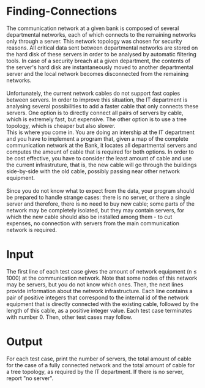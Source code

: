 # Finding-Connections

The communication network at a given bank is composed of several departmental networks, each of which connects to the remaining networks only through a server. This
network topology was chosen for security reasons. All critical data sent between
departmental networks are stored on the hard disk of these servers in order to be
analysed by automatic filtering tools. In case of a security breach at a given department,
the contents of the server's hard disk are instantaneously moved to another
departmental server and the local network becomes disconnected from the remaining
networks.
<br><br>
Unfortunately, the current network cables do not support fast copies between servers. In
order to improve this situation, the IT department is analysing several possibilities to
add a faster cable that only connects these servers. One option is to directly connect all
pairs of servers by cable, which is extremely fast, but expensive. The other option is to
use a tree topology, which is cheaper but also slower.
<br>
This is where you come in. You are doing an intership at the IT department and you have
to implement a program that, given a map of the complete communication network at
the Bank, it locates all departmental servers and computes the amount of cable that is
required for both options. In order to be cost effective, you have to consider the least
amount of cable and use the current infrastruture, that is, the new cable will go through
the buildings side-by-side with the old cable, possibly passing near other network
equipment.
<br><br>
Since you do not know what to expect from the data, your program should be prepared
to handle strange cases: there is no server, or there a single server and therefore, there
is no need to buy new cable; some parts of the network may be completely isolated, but
they may contain servers, for which the new cable should also be installed among them -
to cut expenses, no connection with servers from the main communication network is
required.

# Input

The first line of each test case gives the amount of network equipment (n ≤ 1000) at the
communication network. Note that some nodes of this network may be servers, but you
do not know which ones. Then, the next lines provide information about the network
infrastructure. Each line contains a pair of positive integers that correspond to the
internal id of the network equipment that is directly connected with the existing cable,
followed by the length of this cable, as a positive integer value.
Each test case terminates with number 0. Then, other test cases may follow.

# Output

For each test case, print the number of servers, the total amount of cable for the case of
a fully connected network and the total amount of cable for a tree topology, as required
by the IT department. If there is no server, report "no server".
